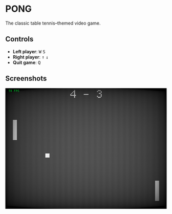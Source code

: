 # PONG

The classic table tennis–themed video game.

## Controls

- **Left player**: <kbd>W</kbd> <kbd>S</kbd>
- **Right player**: <kbd>↑</kbd> <kbd>↓</kbd>
- **Quit game**: <kbd>Q</kbd>

## Screenshots

<p align="center"><img alt="screenshot" src="/images/screenshot.png"></p>
